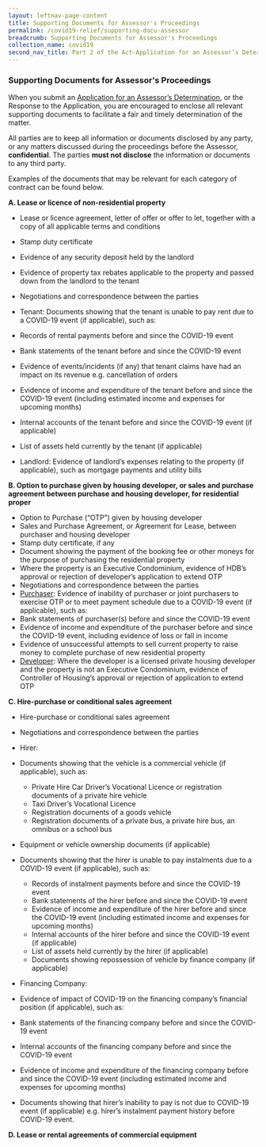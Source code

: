 ```yaml
---
layout: leftnav-page-content
title: Supporting Documents for Assessor's Proceedings
permalink: /covid19-relief/supporting-docu-assessor
breadcrumb: Supporting Documents for Assessor's Proceedings
collection_name: covid19
second_nav_title: Part 2 of the Act-Application for an Assessor’s Determination
---
```

### Supporting Documents for Assessor's Proceedings ###

When you submit an [Application for an Assessor’s Determination](https://www.mlaw.gov.sg/covid19-relief/application-for-assessor), or the Response to the Application, you are encouraged to enclose all relevant supporting documents to facilitate a fair and timely determination of the matter. 

All parties are to keep all information or documents disclosed by any party, or any matters discussed during the proceedings before the Assessor, **confidential**. The parties **must not disclose** the information or documents to any third party.

Examples of the documents that may be relevant for each category of contract can be found below. 

**A.	Lease or licence of non-residential property**
*	Lease or licence agreement, letter of offer or offer to let, together with a copy of all applicable terms and conditions
*	Stamp duty certificate
*	Evidence of any security deposit held by the landlord
*	Evidence of property tax rebates applicable to the property and passed down from the landlord to the tenant
*	Negotiations and correspondence between the parties 
*	Tenant: Documents showing that the tenant is unable to pay rent due to a COVID-19 event (if applicable), such as: 
  *	Records of rental payments before and since the COVID-19 event
  *	Bank statements of the tenant before and since the COVID-19 event
  *	Evidence of events/incidents (if any) that tenant claims have had an impact on its revenue e.g. cancellation of orders
  *	Evidence of income and expenditure of the tenant before and since the COVID-19 event (including estimated income and expenses for upcoming months) 
  *	Internal accounts of the tenant before and since the COVID-19 event (if applicable)
  *	List of assets held currently by the tenant (if applicable)
  
*	Landlord: Evidence of landlord’s expenses relating to the property (if applicable), such as mortgage payments and utility bills

**B.	Option to purchase given by housing developer, or sales and purchase agreement between purchase and housing developer, for residential proper**
*	Option to Purchase (“OTP”) given by housing developer
*	Sales and Purchase Agreement, or Agreement for Lease, between purchaser and housing developer 
*	Stamp duty certificate, if any
*	Document showing the payment of the booking fee or other moneys for the purpose of purchasing the residential property
*	Where the property is an Executive Condominium, evidence of HDB’s approval or rejection of developer’s application to extend OTP 
*	Negotiations and correspondence between the parties
*	<u>Purchaser</u>: Evidence of inability of purchaser or joint purchasers to exercise OTP or to meet payment schedule due to a COVID-19 event (if applicable), such as: 
  *	Bank statements of purchaser(s) before and since the COVID-19 event
  *	Evidence of income and expenditure of the purchaser before and since the COVID-19 event, including evidence of loss or fall in income 
  *	Evidence of unsuccessful attempts to sell current property to raise money to complete purchase of new residential property
*	<u>Developer</u>: Where the developer is a licensed private housing developer and the property is not an Executive Condominium, evidence of Controller of Housing’s approval or rejection of application to extend OTP 

**C.	Hire-purchase or conditional sales agreement**

*	Hire-purchase or conditional sales agreement 
*	Negotiations and correspondence between the parties  

*	Hirer: 
  *	Documents showing that the vehicle is a commercial vehicle (if applicable), such as:
    *	Private Hire Car Driver’s Vocational Licence or registration documents of a private hire vehicle 
    *	Taxi Driver’s Vocational Licence
    *	Registration documents of a goods vehicle
    *	Registration documents of a private bus, a private hire bus, an omnibus or a school bus
  *	Equipment or vehicle ownership documents (if applicable)
  *	Documents showing that the hirer is unable to pay instalments due to a COVID-19 event (if applicable), such as: 
    *	Records of instalment payments before and since the COVID-19 event
    *	Bank statements of the hirer before and since the COVID-19 event
    *	Evidence of income and expenditure of the hirer before and since the COVID-19 event (including estimated income and expenses for upcoming months) 
    *	Internal accounts of the hirer before and since the COVID-19 event (if applicable)
    *	List of assets held currently by the hirer (if applicable)
    *	Documents showing repossession of vehicle by finance company (if applicable)
* Financing Company: 
 *	Evidence of impact of COVID-19 on the financing company’s financial position (if applicable), such as: 
   *	Bank statements of the financing company before and since the COVID-19 event
   *	Internal accounts of the financing company before and since the COVID-19 event
   *	Evidence of income and expenditure of the financing company before and since the COVID-19 event (including estimated income and expenses for upcoming months) 
  *	Documents showing that hirer’s inability to pay is not due to COVID-19 event (if applicable) e.g. hirer’s instalment payment history before COVID-19 event.

**D.	Lease or rental agreements of commercial equipment**




